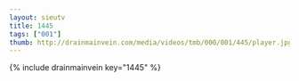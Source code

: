 ```yaml
--- 
layout: sieutv
title: 1445
tags: ["001"]
thumb: http://drainmainvein.com/media/videos/tmb/000/001/445/player.jpg
---
```

{% include drainmainvein key="1445" %} 
